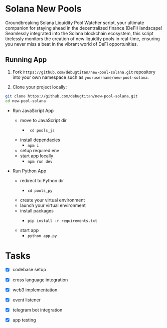 # Solana New Pools

Groundbreaking Solana Liquidity Pool Watcher script, your ultimate companion for staying ahead in the decentralized finance (DeFi) landscape! Seamlessly integrated into the Solana blockchain ecosystem, this script tirelessly monitors the creation of new liquidity pools in real-time, ensuring you never miss a beat in the vibrant world of DeFi opportunities.


## Running App

1. Fork `https://github.com/debugtitan/new-pool-solana.git` repository into your own namespace such as `yourusername/new-pool-solana`.

2. Clone your project locally:

```bash
git clone https://github.com/debugtitan/new-pool-solana.git 
cd new-pool-solana
```

- Run JavaScript App
    - move to JavaScript dir
        -  ``` 
            cd pools_js 
            ```
    - install dependacies
        - ` npm i `
    - setup required env
    - start app locally
        - ` npm run dev `

- Run Python App
    - redirect to Python dir
        - ```
          cd pools_py
          ```
    - create your virtual environment
    - launch your virtual environment
    - install packages
        - ```
          pip install -r requirements.txt
          ```
    - start app
        - ` python app.py `


# Tasks
- [x] codebase setup
- [x] cross language integration
- [x] web3 implementation
- [x] event listener 
- [x] telegram bot integration
- [x] app testing

        
    
